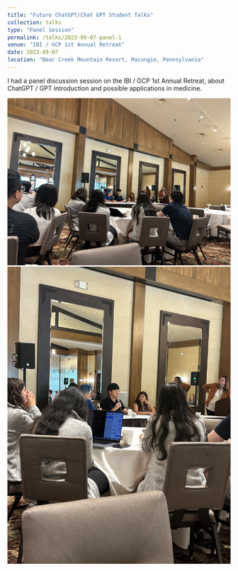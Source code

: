 ```yaml
---
title: "Future ChatGPT/Chat GPT Student Talks"
collection: talks
type: "Panel Session"
permalink: /talks/2023-09-07-panel-1
venue: "IBI / GCP 1st Annual Retreat"
date: 2023-09-07
location: "Bear Creek Mountain Resort, Macungie, Pennsylvania"
---
```


I had a panel discussion session on the IBI / GCP 1st Annual Retreat, about ChatGPT / GPT introduction and possible applications in medicine.   

![photo1](/images/2023-09-07-panel-1_1.jpeg)
![photo2](/images/2023-09-07-panel-1_2.jpeg)
